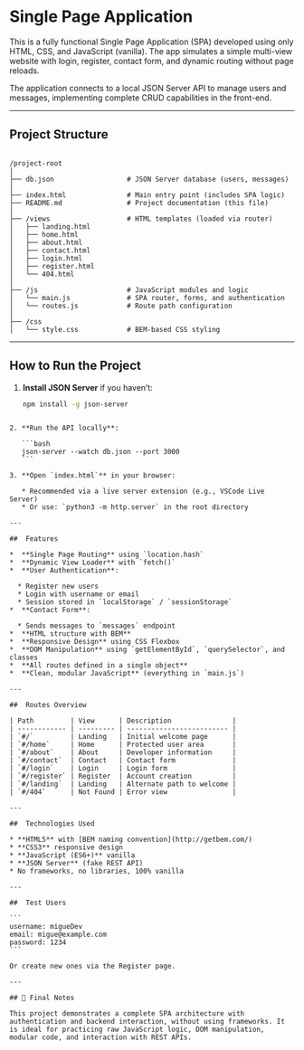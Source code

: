 # Single Page Application

This is a fully functional Single Page Application (SPA) developed using only HTML, CSS, and JavaScript (vanilla). The app simulates a simple multi-view website with login, register, contact form, and dynamic routing without page reloads.

The application connects to a local JSON Server API to manage users and messages, implementing complete CRUD capabilities in the front-end.

---

##  Project Structure

```

/project-root
│
├── db.json                  # JSON Server database (users, messages)
│
├── index.html               # Main entry point (includes SPA logic)
├── README.md                # Project documentation (this file)
│
├── /views                   # HTML templates (loaded via router)
│   ├── landing.html
│   ├── home.html
│   ├── about.html
│   ├── contact.html
│   ├── login.html
│   ├── register.html
│   └── 404.html
│
├── /js                      # JavaScript modules and logic
│   └── main.js              # SPA router, forms, and authentication
│   └── routes.js            # Route path configuration
│
├── /css
│   └── style.css            # BEM-based CSS styling

````

---

##  How to Run the Project

1. **Install JSON Server** if you haven’t:
   ```bash
   npm install -g json-server
````

2. **Run the API locally**:

   ```bash
   json-server --watch db.json --port 3000
   ```

3. **Open `index.html`** in your browser:

   * Recommended via a live server extension (e.g., VSCode Live Server)
   * Or use: `python3 -m http.server` in the root directory

---

##  Features

*  **Single Page Routing** using `location.hash`
*  **Dynamic View Loader** with `fetch()`
*  **User Authentication**:

  * Register new users
  * Login with username or email
  * Session stored in `localStorage` / `sessionStorage`
*  **Contact Form**:

  * Sends messages to `messages` endpoint
*  **HTML structure with BEM**
*  **Responsive Design** using CSS Flexbox
*  **DOM Manipulation** using `getElementById`, `querySelector`, and classes
*  **All routes defined in a single object**
*  **Clean, modular JavaScript** (everything in `main.js`)

---

##  Routes Overview

| Path         | View      | Description               |
| ------------ | --------- | ------------------------- |
| `#/`         | Landing   | Initial welcome page      |
| `#/home`     | Home      | Protected user area       |
| `#/about`    | About     | Developer information     |
| `#/contact`  | Contact   | Contact form              |
| `#/login`    | Login     | Login form                |
| `#/register` | Register  | Account creation          |
| `#/landing`  | Landing   | Alternate path to welcome |
| `#/404`      | Not Found | Error view                |

---

##  Technologies Used

* **HTML5** with [BEM naming convention](http://getbem.com/)
* **CSS3** responsive design
* **JavaScript (ES6+)** vanilla
* **JSON Server** (fake REST API)
* No frameworks, no libraries, 100% vanilla

---

##  Test Users

```
username: migueDev
email: migue@example.com
password: 1234
```

Or create new ones via the Register page.

---

## 📌 Final Notes

This project demonstrates a complete SPA architecture with authentication and backend interaction, without using frameworks. It is ideal for practicing raw JavaScript logic, DOM manipulation, modular code, and interaction with REST APIs.
